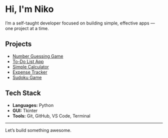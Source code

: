 # Hi, I'm Niko 

I’m a self-taught developer focused on building simple, effective apps — one project at a time.


## Projects

-  [Number Guessing Game](https://github.com/nikoramsey/NumberGuessingGame)
-  [To-Do List App](https://github.com/nikoramsey/ToDoListApp)
-  [Simple Calculator](https://github.com/nikoramsey/Simple-Calculator)
-  [Expense Tracker](https://github.com/nikoramsey/ExpenseTracker)
-  [Sudoku Game](https://github.com/nikoramsey/SudokuGame)

##  Tech Stack

- **Languages:** Python
- **GUI:** Tkinter
- **Tools:** Git, GitHub, VS Code, Terminal

---

Let’s build something awesome.
